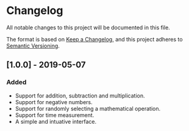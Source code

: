 # Changelog
All notable changes to this project will be documented in this file.

The format is based on [Keep a Changelog](https://keepachangelog.com/en/1.0.0/),
and this project adheres to [Semantic Versioning](https://semver.org/spec/v2.0.0.html).


## [1.0.0] - 2019-05-07
### Added

- Support for addition, subtraction and multiplication.
- Support for negative numbers.
- Support for randomly selecting a mathematical operation.
- Support for time measurement.
- A simple and intuative interface.